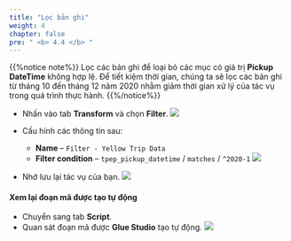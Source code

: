 ```yaml
---
title: "Lọc bản ghi"
weight: 4
chapter: false
pre: " <b> 4.4 </b> "
---
```


{{%notice note%}}
Lọc các bản ghi để loại bỏ các mục có giá trị **Pickup DateTime** không hợp lệ. Để tiết kiệm thời gian, chúng ta sẽ lọc các bản ghi từ tháng 10 đến tháng 12 năm 2020 nhằm giảm thời gian xử lý của tác vụ trong quá trình thực hành.
{{%/notice%}}

- Nhấn vào tab **Transform** và chọn **Filter**.
![](../../../images/4.transforming/13.png)

- Cấu hình các thông tin sau:
  - **Name** – `Filter - Yellow Trip Data`
  - **Filter condition** – `tpep_pickup_datetime` / `matches` / `^2020-1`
![](../../../images/4.transforming/14.png)

- Nhớ lưu lại tác vụ của bạn.
![](../../../images/4.transforming/15.png)

#### Xem lại đoạn mã được tạo tự động
- Chuyển sang tab **Script**.
- Quan sát đoạn mã được **Glue Studio** tạo tự động.
![](../../../images/4.transforming/16.png)
